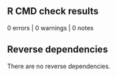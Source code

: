 ## R CMD check results

0 errors | 0 warnings | 0 notes

## Reverse dependencies

There are no reverse dependencies.
